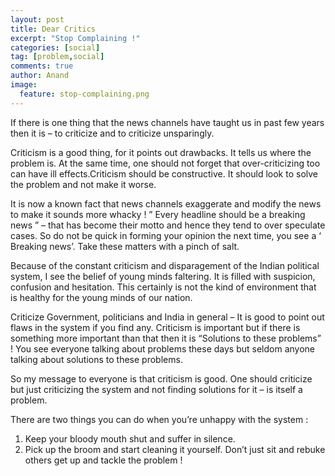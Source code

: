 ```yaml
---
layout: post
title: Dear Critics
excerpt: "Stop Complaining !"
categories: [social]
tag: [problem,social]
comments: true
author: Anand
image:
  feature: stop-complaining.png
---
```




If there is one thing that the news channels have taught us in past few years
then it is – to criticize and to criticize unsparingly.

Criticism is a good thing, for it points out  drawbacks. It tells us where the problem is. At  the same time, one should not forget that over-criticizing too can have ill effects.Criticism should be constructive. It should look to solve the problem and not make it worse.

It is now a known fact that news channels exaggerate and modify the news to make it sounds more whacky !  ” Every headline should be a breaking news ” – that has become their motto and hence they tend to over speculate cases. So do not be quick in forming your opinion the next time, you see a ‘ Breaking news’. Take these matters with a pinch of salt.

Because of the constant criticism and disparagement of the Indian political system, I see the  belief of young minds faltering. It is filled with suspicion, confusion and hesitation. This certainly is not the kind of environment that is healthy for the young minds of our nation.

Criticize Government, politicians and India in general – It is good to point out flaws in the system if you find any. Criticism is important but if there is something more important than that then it is “Solutions to these problems” !  You see everyone talking about problems these days but seldom anyone talking about solutions to these problems.

So my message to everyone is that criticism is good. One should criticize but just criticizing the system and not finding solutions for it – is itself a problem.

There are two things you can do when you’re unhappy with the system :  
1) Keep your bloody mouth shut and suffer in silence.  
2) Pick up the broom and start cleaning it yourself. Don’t just sit and rebuke others get up and tackle the problem !  
